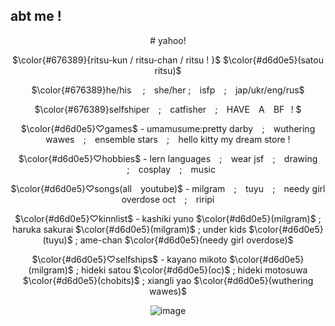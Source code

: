 ## abt me !
<div align="center">
  # yahoo! 
  
  $\color{#676389}{ritsu-kun / ritsu-chan / ritsu ! }$ $\color{#d6d0e5}(satou ritsu)$
  
  $\color{#676389}he/his ⠀ ;⠀ she/her ; ⠀isfp ⠀; ⠀jap/ukr/eng/rus$

  $\color{#676389}selfshiper⠀ ; ⠀catfisher ⠀;⠀ HAVE ⠀A⠀ BF⠀! $
  
  $\color{#d6d0e5}♡games$ - umamusume:pretty darby⠀ ;⠀ wuthering wawes⠀ ; ⠀ensemble stars⠀ ;⠀ hello kitty my dream store !
  
  $\color{#d6d0e5}♡hobbies$ - lern languages ⠀;⠀ wear jsf⠀ ;⠀ drawing ⠀;⠀ cosplay⠀ ; ⠀music 

  $\color{#d6d0e5}♡songs(all ⠀youtube)$ - milgram⠀ ; ⠀tuyu ⠀; ⠀needy girl overdose oct⠀ ; ⠀riripi

  $\color{#d6d0e5}♡kinnlist$ - kashiki yuno $\color{#d6d0e5}(milgram)$ ; haruka sakurai $\color{#d6d0e5}(milgram)$ ; under kids $\color{#d6d0e5}(tuyu)$ ; ame-chan $\color{#d6d0e5}(needy girl overdose)$

  $\color{#d6d0e5}♡selfships$ - kayano mikoto $\color{#d6d0e5}(milgram)$ ; hideki satou $\color{#d6d0e5}(oc)$ ; hideki motosuwa $\color{#d6d0e5}(chobits)$ ; xiangli yao $\color{#d6d0e5}(wuthering wawes)$
  
  ![image](https://files.catbox.moe/448fp8.png)
  
</div>
